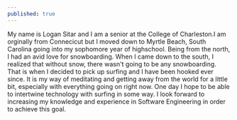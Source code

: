 ```yaml
---
published: true
---
```

My name is Logan Sitar and I am a senior at the College of Charleston.I am orginally from Connecicut but I moved down to Myrtle Beach, South Carolina going into my sophomore year of highschool. Being from the north, I had an avid love for snowboarding. When I came down to the south, I realized that without snow, there wasn't going to be any snowboarding. That is when I decided to pick up surfing and I have been hooked ever since. It is my way of meditating and getting away from the world for a little bit, especially with everything going on right now. One day I hope to be able to intertwine technology with surfing in some way. I look forward to increasing my knowledge and experience in Software Engineering in order to achieve this goal.

